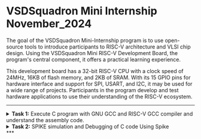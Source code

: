 # VSDSquadron Mini Internship November_2024
 The goal of the VSDSquadron Mini-Internship program is to use open-source tools to introduce participants to RISC-V architecture and VLSI chip design. Using the VSDSquadron Mini RISC-V Development Board, the program's central component, it offers a practical learning experience.

This development board has a 32-bit RISC-V CPU with a clock speed of 24MHz, 16KB of flash memory, and 2KB of SRAM. With its 15 GPIO pins for hardware interface and support for SPI, USART, and I2C, it may be used for a wide range of projects. Participants in the program develop and test hardware applications to use their understanding of the RISC-V ecosystem.<br />



***

<details>
<summary><b>Task 1:</b> Execute C program with GNU GCC and RISC-V GCC compiler and understand the assembly code. </summary><br />
  

  **1.Command for Installing Leafpad**<br />
  ```
  $ sudo apt install leafpad
  ```
  
  **2.Command for Opening Leafpad**<br />
  ```
  $ cd
  $ leafpad filename.c &
  ```
  Enter the C Code in the leafpad.
  
  ![git-1](https://github.com/user-attachments/assets/882a740c-66b9-4aa8-9a4b-b54c03f15fb2)

  
  **3.Commands to Compile and View the Output**<br />
  ```
  $ gcc filename.c
  $ cat filename.c
  $ ./a.out
  ```
  ![git-2](https://github.com/user-attachments/assets/8fc91ce4-b25e-411c-bc89-cb6063bc6f75)

  
  **4.Command for Compiling the Code using RISC-V Compiler**<br />
  ```
  $ riscv64-unknown-elf-gcc -O1 -mabi=lp64 -march=rv64i -o filename.o filename.c
  $ ls -ltr filename.o
  ```
  ![install risc-compiler](https://github.com/user-attachments/assets/51ba5cb7-bf72-4d54-a8a4-c232be45d780)
  

  **5.Command to View the Assembly Code**<br />
  ```
  $ riscv64-unknown-elf-objdump -d filename.o //Gives bunch of Code
  $ riscv64-unknown-elf-objdump -d filename.o | less // Gives Reduced Code
  /main //to view the main function of the code
  ```
  ![git-3](https://github.com/user-attachments/assets/98404d4b-6282-405d-9760-b2b09ec97016)

  ```
  To calculate the number of instructions:-
  101b0 - 10184 = 2c     //Hex format
  2c/4 = b = 11          //address are incremented by 4
  ```


  **6. Command to View the Assembly Code**<br />
  Same command as step-4 but replacing O1 with Ofast.
  ```
  $ riscv64-unknown-elf-gcc -Ofast -mabi=lp64 -march=rv64i -o filename.o filename.c
  $ riscv64-unknown-elf-objdump -d filename.o | less 
  /main 
  ```
  ![git-4](https://github.com/user-attachments/assets/d2b861aa-956a-46c4-a0c9-11246659428e)

  ```
  Calculating number of instructions:-
  100dc - 100b0 = 2c      // Hex format
  2c/4 = b = 11           // address are incremented by 4
  ```
  Same number of instructions as the command in step-4 (with O1).
  
</details>


<details>
<summary><b>Task 2:</b> SPIKE simulation and Debugging of C code Using Spike</summary>   
<br>

SPIKE SIMULATION
--------

SPIKE is a RISC-V simulator. In this task, we will check the output of the previous program (from task1 - ```sum1ton.o```) using the RISC-V Compiler with the spike command.

1. Debugging using the command:
    ```bash
    $ spike -d pk sum1ton.o
    ```

2. Assembly Language Program:

3. Debugger:


At address `100b4` the value of stack point before and after completion of the instruction is:
- `sp` = `0x0000003ffffffb50`
- `sp, sp, -16` = `0x0000003ffffffb40`

Difference between stack point values = `10 (Hexadecimal)`, `16 (Decimal)`.

---

At address `100d8`, the program returns the sum = `55`.

<hr>

## About Instructions Used:
...



## About instructions used:

LUI (LOAD UPPER IMMEDIATE):
This instruction is a key feature in RISC-V architecture. It is used to load a 20-bit immediate value into the upper 20 bits of a register, while setting the lower 12 bits to zero.

Format - LUI rd, immediate [ rd- destination register, immediate- 20-bit immediate value to be loaded]
The 20- bit immediate value is shifted left by 12 bits(appended with 12 zeros). 
The lower 12 bits of the destination register are set to zero. 

ADDI
This instruction is a common operation in RISC-V architecture.It performs an addition between a register and a sign-extended immediate value, storing the result in a destination register.

Format- ADDI rd, rs1, immediate (rd- destination register, rs- source register, immediate- the immediate value to be added).


--
Application CODE:
--
Arithmetic Logic Unit (ALU):
--
An Arithmetic Logic Unit (ALU) is a fundamental building block of any processor, responsible for performing arithmetic and logic operations. This code simulates a simple ALU in C, which can execute basic operations like addition, subtraction, multiplication, and division. The operations are selected programmatically, and the results are displayed to demonstrate the functionality of the ALU. This program is designed to work across various compilers, including GCC and RISC-V GCC, ensuring platform compatibility and enabling easy testing on different hardware architectures.

The generated assembly code showcases how instructions are executed at a low level, highlighting the efficiency and simplicity of the RISC-V instruction set.

1.C-program :
-
```
Open leafpad in the terminal and write the C code.
Compile with C gcc compiler and check the output.
```
![Task-2-1(new code)](https://github.com/user-attachments/assets/dcf15d52-d269-49af-8876-ef47ed2b168b)

Now, compile with RISC-V GCC command. (Both -O1 and -Ofast).

![Task-2-2(new code)](https://github.com/user-attachments/assets/85246589-1255-4958-b7a3-17524b18d32e)

2.Assembly Program for the C code:

![Task-2-3(new code- assembly)](https://github.com/user-attachments/assets/2a1d928f-f2b2-45e8-a325-b4772ad98eba)

3.Debugging the Code
Command:
```
$ spike -d pk alu.o
```
![Task-2-4(new code-debugging)](https://github.com/user-attachments/assets/1fa5192b-f23e-4e4f-b535-7482199ed3ba)

Finally, the address ```10104``` returns the final output.
</details>
***


 
